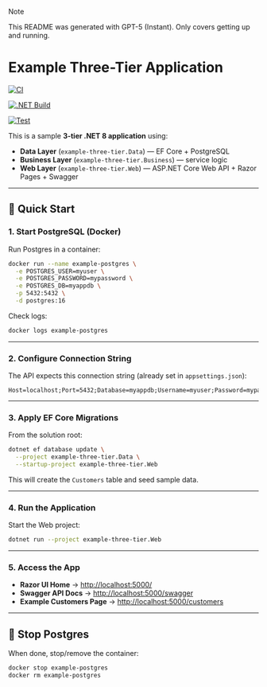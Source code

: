 > [!NOTE]
> This README was generated with GPT-5 (Instant). Only covers getting up and running.

# Example Three-Tier Application

[![CI](https://github.com/aaanh/dotnet-example-three-tier/actions/workflows/ci.yaml/badge.svg)](https://github.com/aaanh/dotnet-example-three-tier/actions/workflows/ci.yaml)

[![.NET Build](https://github.com/aaanh/dotnet-example-three-tier/actions/workflows/dotnet-build.yaml/badge.svg)](https://github.com/aaanh/dotnet-example-three-tier/actions/workflows/dotnet-build.yaml)

[![Test](https://github.com/aaanh/dotnet-example-three-tier/actions/workflows/test.yaml/badge.svg)](https://github.com/<YOUR_USERNAME>/<YOUR_REPO>/actions/workflows/test.yaml)


This is a sample **3-tier .NET 8 application** using:

- **Data Layer** (`example-three-tier.Data`) — EF Core + PostgreSQL  
- **Business Layer** (`example-three-tier.Business`) — service logic  
- **Web Layer** (`example-three-tier.Web`) — ASP.NET Core Web API + Razor Pages + Swagger  

---

## 🚀 Quick Start

### 1. Start PostgreSQL (Docker)
Run Postgres in a container:

```bash
docker run --name example-postgres \
  -e POSTGRES_USER=myuser \
  -e POSTGRES_PASSWORD=mypassword \
  -e POSTGRES_DB=myappdb \
  -p 5432:5432 \
  -d postgres:16
```

Check logs:

```bash
docker logs example-postgres
```

---

### 2. Configure Connection String
The API expects this connection string (already set in `appsettings.json`):

```
Host=localhost;Port=5432;Database=myappdb;Username=myuser;Password=mypassword
```

---

### 3. Apply EF Core Migrations
From the solution root:

```bash
dotnet ef database update \
  --project example-three-tier.Data \
  --startup-project example-three-tier.Web
```

This will create the `Customers` table and seed sample data.

---

### 4. Run the Application
Start the Web project:

```bash
dotnet run --project example-three-tier.Web
```

---

### 5. Access the App
- **Razor UI Home** → [http://localhost:5000/](http://localhost:5000/)  
- **Swagger API Docs** → [http://localhost:5000/swagger](http://localhost:5000/swagger)  
- **Example Customers Page** → [http://localhost:5000/customers](http://localhost:5000/customers)  

---

## 🛑 Stop Postgres
When done, stop/remove the container:

```bash
docker stop example-postgres
docker rm example-postgres
```
